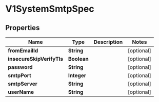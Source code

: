 # V1SystemSmtpSpec

## Properties
Name | Type | Description | Notes
------------ | ------------- | ------------- | -------------
**fromEmailId** | **String** |  |  [optional]
**insecureSkipVerifyTls** | **Boolean** |  |  [optional]
**password** | **String** |  |  [optional]
**smtpPort** | **Integer** |  |  [optional]
**smtpServer** | **String** |  |  [optional]
**userName** | **String** |  |  [optional]
